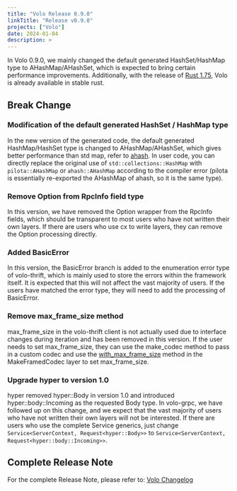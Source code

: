 ```yaml
---
title: "Volo Release 0.9.0"
linkTitle: "Release v0.9.0"
projects: ["Volo"]
date: 2024-01-04
description: >
---
```


In Volo 0.9.0, we mainly changed the default generated HashSet/HashMap type to AHashMap/AHashSet, which is expected to bring certain performance improvements. Additionally, with the release of [Rust 1.75](https://blog.rust-lang.org/2023/12/28/Rust-1.75.0.html), Volo is already available in stable rust.

## Break Change

### Modification of the default generated HashSet / HashMap type

In the new version of the generated code, the default generated HashMap/HashSet type is changed to AHashMap/AHashSet, which gives better performance than std map, refer to [ahash](https://github.com/tkaitchuck/aHash/blob/master/compare/readme.md). In user code, you can directly replace the original use of `std::collections::HashMap` with `pilota::AHashMap` or `ahash::AHashMap` according to the compiler error (pilota is essentially re-exported the AHashMap of ahash, so it is the same type).

### Remove Option from RpcInfo field type

In this version, we have removed the Option wrapper from the RpcInfo fields, which should be transparent to most users who have not written their own layers. If there are users who use cx to write layers, they can remove the Option processing directly.

### Added BasicError

In this version, the BasicError branch is added to the enumeration error type of volo-thrift, which is mainly used to store the errors within the framework itself. It is expected that this will not affect the vast majority of users. If the users have matched the error type, they will need to add the processing of BasicError.

### Remove max_frame_size method

max_frame_size in the volo-thrift client is not actually used due to interface changes during iteration and has been removed in this version. If the user needs to set max_frame_size, they can use the make_codec method to pass in a custom codec and use the [with_max_frame_size](https://github.com/cloudwego/volo/blob/main/volo-thrift/src/codec/default/framed.rs#L33) method in the MakeFramedCodec layer to set max_frame_size.

### Upgrade hyper to version 1.0

hyper removed hyper::Body in version 1.0 and introduced hyper::body::Incoming as the requested Body type. In volo-grpc, we have followed up on this change, and we expect that the vast majority of users who have not written their own layers will not be interested. If there are users who use the complete Service generics, just change `Service<ServerContext, Request<hyper::Body>>` to `Service<ServerContext, Request<hyper::body::Incoming>>`.

## Complete Release Note

For the complete Release Note, please refer to: [Volo Changelog](https://github.com/cloudwego/volo/compare/volo-0.8.0...volo-0.9.0)
